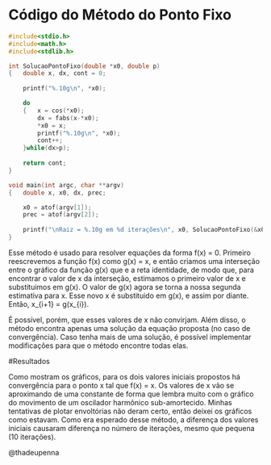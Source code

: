 # Código do Método do Ponto Fixo

```C
#include<stdio.h>
#include<math.h>
#include<stdlib.h>

int SolucaoPontoFixo(double *x0, double p)
{	double x, dx, cont = 0;
	
	printf("%.10g\n", *x0);

	do
	{	x = cos(*x0);
		dx = fabs(x-*x0);
		*x0 = x;
		printf("%.10g\n", *x0);
		cont++;
	}while(dx>p);
	
	return cont;
}

void main(int argc, char **argv)
{	double x, x0, dx, prec;

	x0 = atof(argv[1]);
	prec = atof(argv[2]);
	
	printf("\nRaiz = %.10g em %d iterações\n", x0, SolucaoPontoFixo(&x0, prec));	
}
```

Esse método é usado para resolver equações da forma f(x) = 0. Primeiro reescrevemos a função f(x) como g(x) = x, e então criamos uma interseção entre o
gráfico da função g(x) que e a reta identidade, de modo que, para encontrar o valor de x da interseção, estimamos o primeiro valor de x e
substituimos em g(x). O valor de g(x) agora se torna a nossa segunda estimativa para x. Esse novo x é substituido em g(x), e assim por diante.
Então, x_{i+1} = g(x_{i}).

É possível, porém, que esses valores de x não convirjam. Além disso, o método encontra apenas uma solução da equação proposta (no caso de convergência).
Caso tenha mais de uma solução, é possível implementar modificações para que o método encontre todas elas.

#Resultados

Como mostram os gráficos, para os dois valores iniciais propostos há convergência para o ponto x tal que f(x) = x.
Os valores de x vão se aproximando de uma constante de forma que lembra muito com o gráfico do movimento de um oscilador harmônico sub-amortecido. Minhas 
tentativas de plotar envoltórias não deram certo, então deixei os gráficos como estavam. Como era esperado desse método, a diferença dos valores iniciais
causaram diferença no número de iterações, mesmo que pequena (10 iterações).

@thadeupenna
